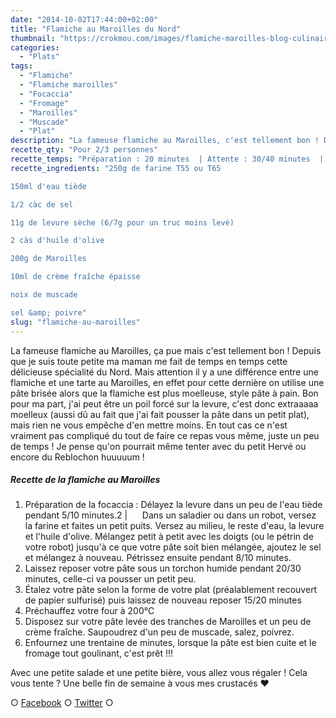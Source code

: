 ```yaml
---
date: "2014-10-02T17:44:00+02:00"
title: "Flamiche au Maroilles du Nord"
thumbnail: "https://crokmou.com/images/flamiche-maroilles-blog-culinaire-crokmou.jpg"
categories:
  - "Plats"
tags:
  - "Flamiche"
  - "Flamiche maroilles"
  - "Focaccia"
  - "Fromage"
  - "Maroilles"
  - "Muscade"
  - "Plat"
description: "La fameuse flamiche au Maroilles, c'est tellement bon ! Depuis que je suis petite ma maman me fait de temps en temps cette délicieuse spécialité du Nord."
recette_qty: "Pour 2/3 personnes"
recette_temps: "Préparation : 20 minutes  | Attente : 30/40 minutes  | Cuisson : 30 minutes"
recette_ingredients: "250g de farine T55 ou T65

150ml d'eau tiède

1/2 càc de sel

11g de levure sèche (6/7g pour un truc moins levé)

2 càs d'huile d'olive

200g de Maroilles

10ml de crème fraîche épaisse

noix de muscade

sel &amp; poivre"
slug: "flamiche-au-maroilles"
---
```


La fameuse flamiche au Maroilles, ça pue mais c'est tellement bon ! Depuis que je suis toute petite ma maman me fait de temps en temps cette délicieuse spécialité du Nord. Mais attention il y a une différence entre une flamiche et une tarte au Maroilles, en effet pour cette dernière on utilise une pâte brisée alors que la flamiche est plus moelleuse, style pâte à pain. Bon pour ma part, j'ai peut être un poil forcé sur la levure, c'est donc extraaaaa moelleux (aussi dû au fait que j'ai fait pousser la pâte dans un petit plat), mais rien ne vous empêche d'en mettre moins. En tout cas ce n'est vraiment pas compliqué du tout de faire ce repas vous même, juste un peu de temps ! Je pense qu'on pourrait même tenter avec du petit Hervé ou encore du Reblochon huuuuum !

##### Recette de la flamiche au Maroilles

1.  Préparation de la focaccia : Délayez la levure dans un peu de l'eau tiède pendant 5/10 minutes.2 |      Dans un saladier ou dans un robot, versez la farine et faites un petit puits. Versez au milieu, le reste d'eau, la levure et l'huile d'olive. Mélangez petit à petit avec les doigts (ou le pétrin de votre robot) jusqu'à ce que votre pâte soit bien mélangée, ajoutez le sel et mélangez à nouveau. Pétrissez ensuite pendant 8/10 minutes.
2.  Laissez reposer votre pâte sous un torchon humide pendant 20/30 minutes, celle-ci va pousser un petit peu.
3.  Étalez votre pâte selon la forme de votre plat (préalablement recouvert de papier sulfurisé) puis laissez de nouveau reposer 15/20 minutes
4.  Préchauffez votre four à 200°C
5.  Disposez sur votre pâte levée des tranches de Maroilles et un peu de crème fraîche. Saupoudrez d'un peu de muscade, salez, poivrez.
6.  Enfournez une trentaine de minutes, lorsque la pâte est bien cuite et le fromage tout goulinant, c'est prêt !!!

Avec une petite salade et une petite bière, vous allez vous régaler ! Cela vous tente ? Une belle fin de semaine à vous mes crustacés ❤

○ [Facebook](https://www.facebook.com/crokmou.blog) ○ [Twitter](https://twitter.com/Crokmou) ○